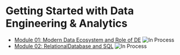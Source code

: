 # Getting Started with Data Engineering & Analytics
- [Module 01: Modern Data Ecosystem and Role of DE](https://github.com/KTurau/DataLearn/tree/main/Module01) ![In Process](https://img.shields.io/badge/-in%20process-yellow)
- [Module 02: RelationalDatabase and SQL](https://github.com/KTurau/DataLearn/tree/main/Module02) ![In Process](https://img.shields.io/badge/-in%20process-yellow)

